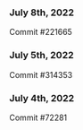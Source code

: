 ### July 8th, 2022

Commit #221665

### July 5th, 2022

Commit #314353


### July 4th, 2022

Commit #72281
